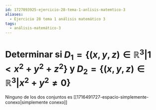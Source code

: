 ```yaml
---
id: 1727093925-ejercicio-28-tema-1-anlisis-matemtico-3
aliases:
  - Ejercicio 28 tema 1 análisis matemático 3
tags:
  - análisis-matemático-3
---
```


# Determinar si $D_{1} = \{(x,y,z)\in \mathbb{R}^3  | 1 < x^2 + y^2 + z^2 \}$ y $D_{2} = \{(x,y,z) \in \mathbb{R}^3 | x^2 + y^2 \neq 0 \}$

Ninguno de los dos conjuntos es [[1716491727-espacio-simplemente-conexo|simplemente conexo]]

